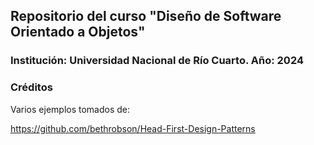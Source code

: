 ## Repositorio del curso "Diseño de Software Orientado a Objetos"

### Institución: Universidad Nacional de Río Cuarto. Año: 2024

### Créditos

Varios ejemplos tomados de:

https://github.com/bethrobson/Head-First-Design-Patterns
